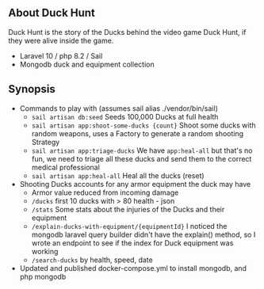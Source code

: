 
## About Duck Hunt

Duck Hunt is the story of the Ducks behind the video game Duck Hunt, if they were alive inside the game. 

- Laravel 10 / php 8.2 / Sail 
- Mongodb duck and equipment collection

## Synopsis

- Commands to play with (assumes sail alias ./vendor/bin/sail)
  - ```sail artisan db:seed```  Seeds 100,000 Ducks at full health
  - ```sail artisan app:shoot-some-ducks {count}``` Shoot some ducks with random weapons, uses a Factory to generate a random shooting Strategy
  - ```sail artisan app:triage-ducks``` We have ```app:heal-all``` but that's no fun, we need to triage all these ducks and send them to the correct medical professional
  - ```sail artisan app:heal-all``` Heal all the ducks (reset)
- Shooting Ducks accounts for any armor equipment the duck may have 
  - Armor value reduced from incoming damage
  - ```/ducks``` first 10 ducks with > 80 health - json
  - ```/stats``` Some stats about the injuries of the Ducks and their equipment 
  - ```/explain-ducks-with-equipment/{equipmentId}``` I noticed the mongodb laravel query builder didn't have the explain() method, so I wrote an endpoint to see if the index for Duck equipment was working
  - ```/search-ducks``` by health, speed, date 
- Updated and published docker-compose.yml to install mongodb, and php mongodb  


